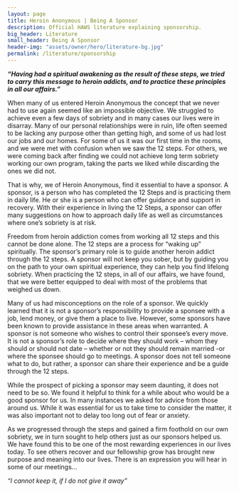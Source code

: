 ```yaml
---
layout: page
title: Heroin Anonymous | Being A Sponsor
description: Official HAWS literature explaining sponsorship.
big_header: Literature
small_header: Being A Sponsor
header-img: "assets/owner/hero/literature-bg.jpg"
permalink: /literature/sponsorship
---
```


**_“Having had a spiritual awakening as the result of these steps, we tried to carry this message to heroin addicts, and to practice these principles in all our affairs.”_**

When many of us entered Heroin Anonymous the concept that we never had to use again seemed like an impossible objective.  We struggled to achieve even a few days of sobriety and in many cases our lives were in disarray.  Many of our personal relationships were in ruin, life often seemed to be lacking any purpose other than getting high, and some of us had lost our jobs and our homes.  For some of us it was our first time in the rooms, and we were met with confusion when we saw the 12 steps.  For others, we were coming back after finding we could not achieve long term sobriety working our own program, taking the parts we liked while discarding the ones we did not.

That is why, we of Heroin Anonymous, find it essential to have a sponsor. A sponsor, is a person who has completed the 12 Steps and is practicing them in daily life. He or she is a person who can offer guidance and support in recovery. With their experience in living the 12 Steps, a sponsor can offer many suggestions on how to approach daily life as well as circumstances where one’s sobriety is at risk.

Freedom from heroin addiction comes from working all 12 steps and this cannot be done alone. The 12 steps are a process for “waking up” spiritually. The sponsor’s primary role is to guide another heroin addict through the 12 steps.  A sponsor will not keep you sober, but by guiding you on the path to your own spiritual experience, they can help you find lifelong sobriety.  When practicing the 12 steps, in all of our affairs, we have found, that we were better equipped to deal with most of the problems that weighed us down.

Many of us had misconceptions on the role of a sponsor.  We quickly learned that it is not a sponsor’s responsibility to provide a sponsee with a job, lend money, or give them a place to live. However, some sponsors have been known to provide assistance in these areas when warranted. A sponsor is not someone who wishes to control their sponsee’s every move. It is not a sponsor’s role to decide where they should work – whom they should or should not date – whether or not they should remain married -or where the sponsee should go to meetings. A sponsor does not tell someone what to do, but rather, a sponsor can share their experience and be a guide through the 12 steps.

While the prospect of picking a sponsor may seem daunting, it does not need to be so.  We found it helpful to think for a while about who would be a good sponsor for us.  In many instances we asked for advice from those around us.  While it was essential for us to take time to consider the matter, it was also important not to delay too long out of fear or anxiety.

As we progressed through the steps and gained a firm foothold on our own sobriety, we in turn sought to help others just as our sponsors helped us.  We have found this to be one of the most rewarding experiences in our lives today.  To see others recover and our fellowship grow has brought new purpose and meaning into our lives.  There is an expression you will hear in some of our meetings…

*“I cannot keep it, if I do not give it away”*